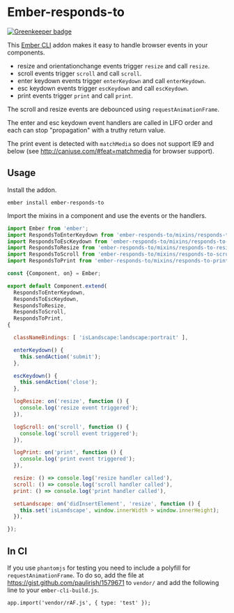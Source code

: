 # Ember-responds-to

[![Greenkeeper badge](https://badges.greenkeeper.io/dollarshaveclub/ember-responds-to.svg)](https://greenkeeper.io/)

This [Ember CLI](http://www.ember-cli.com/) addon makes it easy to handle browser events in your components.

* resize and orientationchange events trigger `resize` and call `resize`.
* scroll events trigger `scroll` and call `scroll`.
* enter keydown events trigger `enterKeydown` and call `enterKeydown`.
* esc keydown events trigger `escKeydown` and call `escKeydown`.
* print events trigger `print` and call `print`.

The scroll and resize events are debounced using `requestAnimationFrame`.

The enter and esc keydown event handlers are called in LIFO order and each can stop "propagation" with a truthy return value.

The print event is detected with `matchMedia` so does not support IE9 and below (see http://caniuse.com/#feat=matchmedia for browser support).

## Usage

Install the addon.

`ember install ember-responds-to`

Import the mixins in a component and use the events or the handlers.

```javascript
import Ember from 'ember';
import RespondsToEnterKeydown from 'ember-responds-to/mixins/responds-to-enter-keydown';
import RespondsToEscKeydown from 'ember-responds-to/mixins/responds-to-esc-keydown';
import RespondsToResize from 'ember-responds-to/mixins/responds-to-resize';
import RespondsToScroll from 'ember-responds-to/mixins/responds-to-scroll';
import RespondsToPrint from 'ember-responds-to/mixins/responds-to-print';

const {Component, on} = Ember;

export default Component.extend(
  RespondsToEnterKeydown,
  RespondsToEscKeydown,
  RespondsToResize,
  RespondsToScroll,
  RespondsToPrint,
{

  classNameBindings: [ 'isLandscape:landscape:portrait' ],

  enterKeydown() {
    this.sendAction('submit');
  },

  escKeydown() {
    this.sendAction('close');
  },

  logResize: on('resize', function () {
    console.log('resize event triggered');
  }),

  logScroll: on('scroll', function () {
    console.log('scroll event triggered');
  }),

  logPrint: on('print', function () {
    console.log('print event triggered');
  }),

  resize: () => console.log('resize handler called'),
  scroll: () => console.log('scroll handler called'),
  print: () => console.log('print handler called'),

  setLandscape: on('didInsertElement', 'resize', function () {
    this.set('isLandscape', window.innerWidth > window.innerHeight);
  }),

});

```

## In CI
If you use `phantomjs` for testing you need to include a polyfill for `requestAnimationFrame`. To do so, add the file at https://gist.github.com/paulirish/1579671 to `vendor/` and add the following line to your `ember-cli-build.js`.

```
app.import('vendor/rAF.js', { type: 'test' });
```
